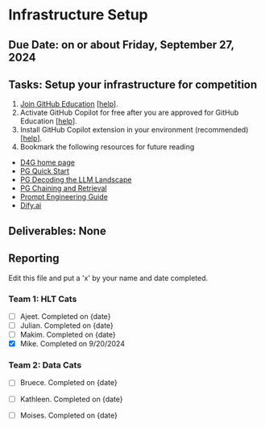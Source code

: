 # Infrastructure Setup 

## Due Date: on or about Friday, September 27, 2024

## Tasks: Setup your infrastructure for competition
1. [Join GitHub Education](https://education.github.com/discount_requests/application) [[help](https://docs.github.com/en/education/explore-the-benefits-of-teaching-and-learning-with-github-education/github-education-for-students/apply-to-github-education-as-a-student)].
2. Activate GitHub Copilot for free after you are approved for GitHub Education [[help](https://docs.github.com/en/copilot/managing-copilot/managing-copilot-as-an-individual-subscriber/managing-your-copilot-subscription/getting-free-access-to-copilot-as-a-student-teacher-or-maintainer)].
3. Install GitHub Copilot extension in your environment (recommended) [[help](https://docs.github.com/en/copilot/managing-copilot/configure-personal-settings/installing-the-github-copilot-extension-in-your-environment)].
4. Bookmark the following resources for future reading
  - [D4G home page](https://business.purdue.edu/events/data4good/home.php)
  - [PG Quick Start](https://docs.predictionguard.com/guides-and-concepts/getting-started/quick-start)
  - [PG Decoding the LLM Landscape](https://predictionguard.com/blog/llms)
  - [PG Chaining and Retrieval](https://docs.predictionguard.com/usingllms/augmentation)
  - [Prompt Engineering Guide](https://www.promptingguide.ai/)
  - [Dify.ai](https://cloud.dify.ai/signin)

## Deliverables: None

## Reporting
Edit this file and put a 'x' by your name and date completed. 

### Team 1: HLT Cats
- [ ] Ajeet. Completed on {date}
- [ ] Julian. Completed on {date}
- [ ] Makim. Completed on {date}
- [x] Mike. Completed on 9/20/2024

### Team 2:  Data Cats
- [ ] Bruece. Completed on {date}
- [ ] Kathleen. Completed on {date}
- [ ] Moises. Completed on {date}

